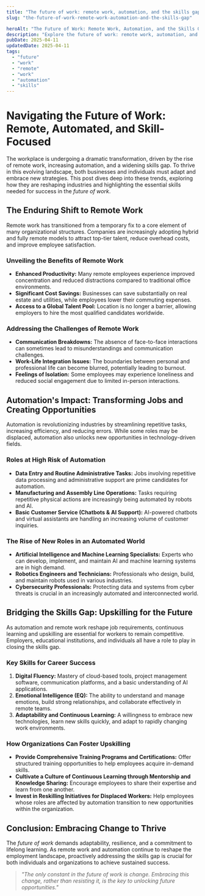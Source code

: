 ```yaml
---
title: "The future of work: remote work, automation, and the skills gap"
slug: "the-future-of-work-remote-work-automation-and-the-skills-gap"

heroAlt: "The Future of Work: Remote Work, Automation, and the Skills Gap visual cover image"
description: "Explore the future of work: remote work, automation, and the skills gap in this detailed guide, offering insights, strategies, and practical tips to enhance your understanding and application of the topic."
pubDate: 2025-04-11
updatedDate: 2025-04-11
tags:
  - "future"
  - "work"
  - "remote"
  - "work"
  - "automation"
  - "skills"
---
```


# Navigating the Future of Work: Remote, Automated, and Skill-Focused

The workplace is undergoing a dramatic transformation, driven by the rise of remote work, increasing automation, and a widening skills gap. To thrive in this evolving landscape, both businesses and individuals must adapt and embrace new strategies. This post dives deep into these trends, exploring how they are reshaping industries and highlighting the essential skills needed for success in the _future of work_.

## The Enduring Shift to Remote Work

Remote work has transitioned from a temporary fix to a core element of many organizational structures. Companies are increasingly adopting hybrid and fully remote models to attract top-tier talent, reduce overhead costs, and improve employee satisfaction.

### Unveiling the Benefits of Remote Work

- **Enhanced Productivity:** Many remote employees experience improved concentration and reduced distractions compared to traditional office environments.
- **Significant Cost Savings:** Businesses can save substantially on real estate and utilities, while employees lower their commuting expenses.
- **Access to a Global Talent Pool:** Location is no longer a barrier, allowing employers to hire the most qualified candidates worldwide.

### Addressing the Challenges of Remote Work

- **Communication Breakdowns:** The absence of face-to-face interactions can sometimes lead to misunderstandings and communication challenges.
- **Work-Life Integration Issues:** The boundaries between personal and professional life can become blurred, potentially leading to burnout.
- **Feelings of Isolation:** Some employees may experience loneliness and reduced social engagement due to limited in-person interactions.

## Automation's Impact: Transforming Jobs and Creating Opportunities

Automation is revolutionizing industries by streamlining repetitive tasks, increasing efficiency, and reducing errors. While some roles may be displaced, automation also unlocks new opportunities in technology-driven fields.

### Roles at High Risk of Automation

- **Data Entry and Routine Administrative Tasks:** Jobs involving repetitive data processing and administrative support are prime candidates for automation.
- **Manufacturing and Assembly Line Operations:** Tasks requiring repetitive physical actions are increasingly being automated by robots and AI.
- **Basic Customer Service (Chatbots & AI Support):** AI-powered chatbots and virtual assistants are handling an increasing volume of customer inquiries.

### The Rise of New Roles in an Automated World

- **Artificial Intelligence and Machine Learning Specialists:** Experts who can develop, implement, and maintain AI and machine learning systems are in high demand.
- **Robotics Engineers and Technicians:** Professionals who design, build, and maintain robots used in various industries.
- **Cybersecurity Professionals:** Protecting data and systems from cyber threats is crucial in an increasingly automated and interconnected world.

## Bridging the Skills Gap: Upskilling for the Future

As automation and remote work reshape job requirements, continuous learning and upskilling are essential for workers to remain competitive. Employers, educational institutions, and individuals all have a role to play in closing the skills gap.

### Key Skills for Career Success

1.  **Digital Fluency:** Mastery of cloud-based tools, project management software, communication platforms, and a basic understanding of AI applications.
2.  **Emotional Intelligence (EQ):** The ability to understand and manage emotions, build strong relationships, and collaborate effectively in remote teams.
3.  **Adaptability and Continuous Learning:** A willingness to embrace new technologies, learn new skills quickly, and adapt to rapidly changing work environments.

### How Organizations Can Foster Upskilling

- **Provide Comprehensive Training Programs and Certifications:** Offer structured training opportunities to help employees acquire in-demand skills.
- **Cultivate a Culture of Continuous Learning through Mentorship and Knowledge Sharing:** Encourage employees to share their expertise and learn from one another.
- **Invest in Reskilling Initiatives for Displaced Workers:** Help employees whose roles are affected by automation transition to new opportunities within the organization.

## Conclusion: Embracing Change to Thrive

The _future of work_ demands adaptability, resilience, and a commitment to lifelong learning. As remote work and automation continue to reshape the employment landscape, proactively addressing the skills gap is crucial for both individuals and organizations to achieve sustained success.

> _"The only constant in the future of work is change. Embracing this change, rather than resisting it, is the key to unlocking future opportunities."_
